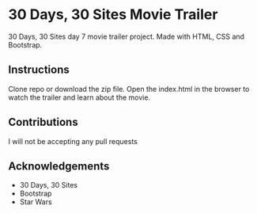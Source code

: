# 30 Days, 30 Sites Movie Trailer
30 Days, 30 Sites day 7 movie trailer project. Made with HTML, CSS and Bootstrap.

## Instructions 
Clone repo or download the zip file. Open the index.html in the browser to watch the trailer and learn about the movie.

## Contributions
I will not be accepting any pull requests 

## Acknowledgements 
* 30 Days, 30 Sites
* Bootstrap
* Star Wars
